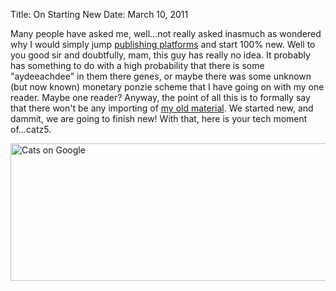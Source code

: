 Title: On Starting New
Date: March 10, 2011

Many people have asked me, well...not really asked inasmuch as wondered why I would simply jump <a href="http://kcclaveria.com/2010/07/wordpress-vs-posterous-vs-tumblr/" target="_blank">publishing platforms</a> and start 100% new. Well to you good sir and doubtfully, mam, this guy has really no idea. It probably has something to do with a high probability that there is some "aydeeachdee" in them there genes, or maybe there was some unknown (but now known) monetary ponzie scheme that I have going on with my one reader. Maybe one reader? Anyway, the point of all this is to formally say that there won't be any importing of <a href="http://cloudbacon.posterous.com">my old material</a>. We started new, and dammit, we are going to finish new! With that, here is your tech moment of...catz5.

<img src="http://c522735.r35.cf2.rackcdn.com/gVyPH.png" alt="Cats on Google" width="660" height="220" />
